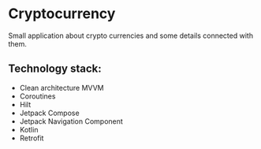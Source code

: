 # Cryptocurrency
Small application about crypto currencies and some details connected with them.

## Technology stack:
- Clean architecture MVVM
- Coroutines
- Hilt
- Jetpack Compose
- Jetpack Navigation Component
- Kotlin
- Retrofit
